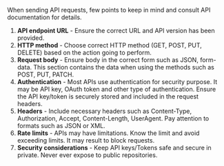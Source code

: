 When sending API requests, few points to keep in mind and consult API documentation for details. 

1) **API endpoint URL** - Ensure the correct URL and API version has been provided.
2) **HTTP method** - Choose correct HTTP method (GET, POST, PUT, DELETE) based on the action going to perform.
3) **Request body** - Ensure body in the correct form such as JSON, form-data. This section contains the data when using the methods such as POST, PUT, PATCH.
4) **Authentication** - Most APIs use authentication for security purpose. It may be API key, OAuth token and other type of authentication. Ensure the API key/token is securely stored and included in the request headers.
5) **Headers** - Include necessary headers such as Content-Type, Authorization, Accept, Content-Length, UserAgent. Pay attention to formats such as JSON or XML.
6) **Rate limits** - APIs may have limitations. Know the limit and avoid exceeding limits. It may result to block requests.
7) **Security considerations** - Keep API keys/Tokens safe and secure in private. Never ever expose to public repositories.

